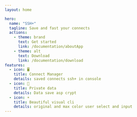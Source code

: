 ```yaml
---
layout: home

hero:
  name: "SSH+"
  tagline: Save and fast your connects
  actions:
    - theme: brand
      text: Get started
      link: /documentation/aboutApp
    - theme: alt
      text: Download
      link: /documentation/download
features:
  - icon: 🖥
    title: Connect Manager
    details: saved connects ssh+ in console
  - icon: 🔐
    title: Private data
    details: Data save asp crypt
  - icon: ☀
    title: Beautiful visual cli
    details: original and max color user select and input
---
```


